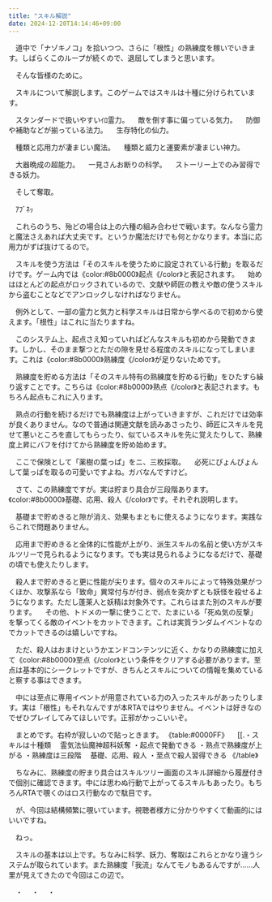 ```yaml
---
title: "スキル解説"
date: 2024-12-20T14:14:46+09:00
---
```

　道中で「ナゾキノコ」を拾いつつ、さらに「根性」の熟練度を稼いでいきます。しばらくこのループが続くので、退屈してしまうと思います。

　そんな皆様のために。


　スキルについて解説します。このゲームではスキルは十種に分けられています。

　スタンダードで扱いやすいｲﾛ霊力。
　敵を倒す事に偏っている気力。
　防御や補助などが揃っている法力。
　生存特化の仙力。

　種類と応用力が凄まじい魔法。
　種類と威力と運要素が凄まじい神力。

　大器晩成の超能力。
　一見さんお断りの科学。
　ストーリー上でのみ習得できる妖力。

　そして奪取。


　ｱﾌﾞﾈｯ

　これらのうち、殆どの場合は上の六種の組み合わせで戦います。なんなら霊力と魔法さえあれば大丈夫です。というか魔法だけでも何とかなります。本当に応用力がずば抜けてるので。

　スキルを使う方法は「そのスキルを使うために設定されている行動」を取るだけです。ゲーム内では《color:#8b0000》起点《/color》と表記されます。
　始めはほとんどの起点がロックされているので、文献や師匠の教えや敵の使うスキルから盗むことなどでアンロックしなければなりません。

　例外として、一部の霊力と気力と科学スキルは日常から学べるので初めから使えます。「根性」はこれに当たりますね。


　このシステム上、起点さえ知っていればどんなスキルも初めから発動できます。しかし、そのまま撃つとただの隙を見せる程度のスキルになってしまいます。これは《color:#8b0000》熟練度《/color》が足りないためです。

　熟練度を貯める方法は「そのスキル特有の熟練度を貯める行動」をひたすら繰り返すことです。こちらは《color:#8b0000》熟点《/color》と表記されます。もちろん起点もこれに入ります。

　熟点の行動を続けるだけでも熟練度は上がっていきますが、これだけでは効率が良くありません。なので普通は関連文献を読みあさったり、師匠にスキルを見せて悪いところを直してもらったり、似ているスキルを先に覚えたりして、熟練度上昇にバフを付けてから熟練度を貯め始めます。


　ここで保険として「薬樹の葉っぱ」をニ、三枚採取。
　必死にぴょんぴょんして葉っぱを取るの可愛いですよね。ガバなんですけど。


　さて、この熟練度ですが。実は貯まり具合が三段階あります。《color:#8b0000》基礎、応用、殺人《/color》です。それぞれ説明します。

　基礎まで貯めきると隙が消え、効果もまともに使えるようになります。実践ならこれで問題ありません。

　応用まで貯めきると全体的に性能が上がり、派生スキルの名前と使い方がスキルツリーで見られるようになります。でも実は見られるようになるだけで、基礎の頃でも使えたりします。

　殺人まで貯めきると更に性能が尖ります。個々のスキルによって特殊効果がつくほか、攻撃系なら「致命」異常付与が付き、弱点を突かずとも妖怪を殺せるようになります。ただし蓬莱人と妖精は対象外です。これらはまた別のスキルが要ります。
　その他、トドメの一撃に使うことで、たまにいる「死ぬ気の反撃」を撃ってくる敵のイベントをカットできます。これは実質ランダムイベントなのでカットできるのは嬉しいですね。

　ただ、殺人はおまけというかエンドコンテンツに近く、かなりの熟練度に加えて《color:#8b0000》至点《/color》という条件をクリアする必要があります。至点は基本的にシークレットですが、きちんとスキルについての情報を集めていると察する事はできます。

　中には至点に専用イベントが用意されている力の入ったスキルがあったりします。実は「根性」もそれなんですが本RTAではやりません。イベントは好きなのでぜひプレイしてみてほしいです。正邪がかっこいいぞ。


　まとめです。右枠が寂しいので貼っときます。
《table:#0000FF》
　[[.・スキルは十種類
　霊気法仙魔神超科妖奪
・起点で発動できる
・熟点で熟練度が上がる
・熟練度は三段階
　基礎、応用、殺人
・至点で殺人習得できる
《/table》


　ちなみに、熟練度の貯まり具合はスキルツリー画面のスキル詳細から履歴付きで個別に確認できます。中には思わぬ行動で上がってるスキルもあったり。もちろんRTAで覗くのはロス行動なので駄目です。

　が、今回は結構頻繁に覗いています。視聴者様方に分かりやすくて動画的にはいいですね。

　ねっ。


　スキルの基本は以上です。ちなみに科学、妖力、奪取はこれらとかなり違うシステムが取られています。また熟練度「我流」なんてモノもあるんですが……人里が見えてきたので今回はこの辺で。



　・
　・
　・
